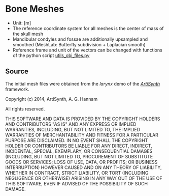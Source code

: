 # Bone Meshes
- Unit: [m]
- The reference coordinate system for all meshes is the center of mass of the skull mesh
- Mandibular condyles and fossae are additionally upsampled and smoothed 
(MeshLab: Butterfly subdivision + Laplacian smooth)
- Reference frame and unit of the vectors can be changed with functions of the python script 
[utils_obj_files.py](../../../scripts/utils_obj_files.py)

## Source
The initial mesh files were obtained from the *larynx* demo of the [*ArtiSynth*](https://www.artisynth.org/Software/ModelsDownload) framework. 


Copyright (c) 2014, ArtiSynth, A. G. Hannam

All rights reserved.

THIS SOFTWARE AND DATA IS PROVIDED BY THE COPYRIGHT HOLDERS AND
CONTRIBUTORS "AS IS" AND ANY EXPRESS OR IMPLIED WARRANTIES, INCLUDING,
BUT NOT LIMITED TO, THE IMPLIED WARRANTIES OF MERCHANTABILITY AND
FITNESS FOR A PARTICULAR PURPOSE ARE DISCLAIMED. IN NO EVENT SHALL THE
COPYRIGHT HOLDER OR CONTRIBUTORS BE LIABLE FOR ANY DIRECT, INDIRECT,
INCIDENTAL, SPECIAL, EXEMPLARY, OR CONSEQUENTIAL DAMAGES (INCLUDING,
BUT NOT LIMITED TO, PROCUREMENT OF SUBSTITUTE GOODS OR SERVICES; LOSS
OF USE, DATA, OR PROFITS; OR BUSINESS INTERRUPTION) HOWEVER CAUSED AND
ON ANY THEORY OF LIABILITY, WHETHER IN CONTRACT, STRICT LIABILITY, OR
TORT (INCLUDING NEGLIGENCE OR OTHERWISE) ARISING IN ANY WAY OUT OF THE
USE OF THIS SOFTWARE, EVEN IF ADVISED OF THE POSSIBILITY OF SUCH
DAMAGE.
